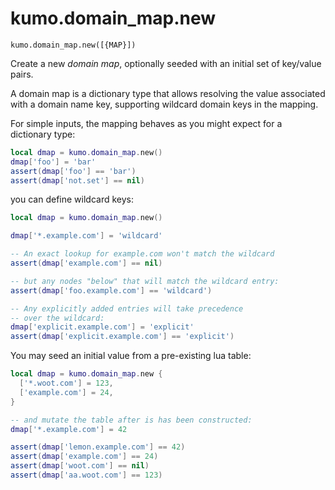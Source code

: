 # kumo.domain_map.new

```
kumo.domain_map.new([{MAP}])
```

Create a new *domain map*, optionally seeded with an initial set of
key/value pairs.

A domain map is a dictionary type that allows resolving the value
associated with a domain name key, supporting wildcard domain keys
in the mapping.

For simple inputs, the mapping behaves as you might expect for a dictionary
type:

```lua
local dmap = kumo.domain_map.new()
dmap['foo'] = 'bar'
assert(dmap['foo'] == 'bar')
assert(dmap['not.set'] == nil)
```

you can define wildcard keys:

```lua
local dmap = kumo.domain_map.new()

dmap['*.example.com'] = 'wildcard'

-- An exact lookup for example.com won't match the wildcard
assert(dmap['example.com'] == nil)

-- but any nodes "below" that will match the wildcard entry:
assert(dmap['foo.example.com'] == 'wildcard')

-- Any explicitly added entries will take precedence
-- over the wildcard:
dmap['explicit.example.com'] = 'explicit'
assert(dmap['explicit.example.com'] == 'explicit')
```

You may seed an initial value from a pre-existing lua table:

```lua
local dmap = kumo.domain_map.new {
  ['*.woot.com'] = 123,
  ['example.com'] = 24,
}

-- and mutate the table after is has been constructed:
dmap['*.example.com'] = 42

assert(dmap['lemon.example.com'] == 42)
assert(dmap['example.com'] == 24)
assert(dmap['woot.com'] == nil)
assert(dmap['aa.woot.com'] == 123)
```
